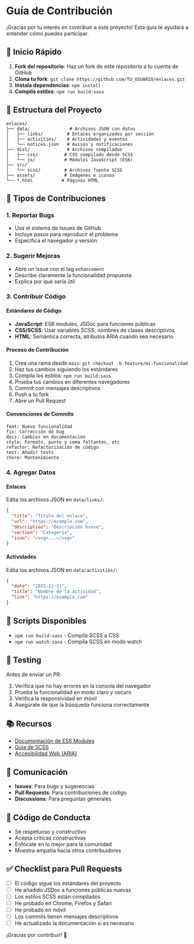 # Guía de Contribución

¡Gracias por tu interés en contribuir a este proyecto! Esta guía te ayudará a entender cómo puedes participar.

## 🚀 Inicio Rápido

1. **Fork del repositorio**: Haz un fork de este repositorio a tu cuenta de GitHub
2. **Clona tu fork**: `git clone https://github.com/TU_USUARIO/enlaces.git`
3. **Instala dependencias**: `npm install`
4. **Compila estilos**: `npm run build:sass`

## 📝 Estructura del Proyecto

```
enlaces/
├── data/               # Archivos JSON con datos
│   ├── links/         # Enlaces organizados por sección
│   ├── activities/    # Actividades y eventos
│   └── notices.json   # Avisos y notificaciones
├── dist/              # Archivos compilados
│   ├── css/          # CSS compilado desde SCSS
│   └── js/           # Módulos JavaScript (ES6)
├── src/
│   └── scss/         # Archivos fuente SCSS
├── assets/           # Imágenes e iconos
└── *.html           # Páginas HTML
```

## 🎯 Tipos de Contribuciones

### 1. Reportar Bugs
- Usa el sistema de Issues de GitHub
- Incluye pasos para reproducir el problema
- Especifica el navegador y versión

### 2. Sugerir Mejoras
- Abre un Issue con el tag `enhancement`
- Describe claramente la funcionalidad propuesta
- Explica por qué sería útil

### 3. Contribuir Código

#### Estándares de Código
- **JavaScript**: ES6 modules, JSDoc para funciones públicas
- **CSS/SCSS**: Usar variables SCSS, nombres de clases descriptivos
- **HTML**: Semántica correcta, atributos ARIA cuando sea necesario

#### Proceso de Contribución
1. Crea una rama desde `main`: `git checkout -b feature/mi-funcionalidad`
2. Haz tus cambios siguiendo los estándares
3. Compila los estilos: `npm run build:sass`
4. Prueba tus cambios en diferentes navegadores
5. Commit con mensajes descriptivos
6. Push a tu fork
7. Abre un Pull Request

#### Convenciones de Commits
```
feat: Nueva funcionalidad
fix: Corrección de bug
docs: Cambios en documentación
style: Formato, punto y coma faltantes, etc
refactor: Refactorización de código
test: Añadir tests
chore: Mantenimiento
```

### 4. Agregar Datos

#### Enlaces
Edita los archivos JSON en `data/links/`:
```json
{
  "title": "Título del enlace",
  "url": "https://example.com",
  "description": "Descripción breve",
  "section": "Categoría",
  "icon": "<svg>...</svg>"
}
```

#### Actividades
Edita los archivos JSON en `data/activities/`:
```json
{
  "date": "2025-12-31",
  "title": "Nombre de la actividad",
  "link": "https://example.com"
}
```

## 🔧 Scripts Disponibles

- `npm run build:sass` - Compila SCSS a CSS
- `npm run watch:sass` - Compila SCSS en modo watch

## 🧪 Testing

Antes de enviar un PR:
1. Verifica que no hay errores en la consola del navegador
2. Prueba la funcionalidad en modo claro y oscuro
3. Verifica la responsividad en móvil
4. Asegúrate de que la búsqueda funciona correctamente

## 📚 Recursos

- [Documentación de ES6 Modules](https://developer.mozilla.org/es/docs/Web/JavaScript/Guide/Modules)
- [Guía de SCSS](https://sass-lang.com/guide)
- [Accesibilidad Web (ARIA)](https://developer.mozilla.org/es/docs/Web/Accessibility/ARIA)

## 💬 Comunicación

- **Issues**: Para bugs y sugerencias
- **Pull Requests**: Para contribuciones de código
- **Discussions**: Para preguntas generales

## 📜 Código de Conducta

- Sé respetuoso y constructivo
- Acepta críticas constructivas
- Enfócate en lo mejor para la comunidad
- Muestra empatía hacia otros contribuidores

## ✅ Checklist para Pull Requests

- [ ] El código sigue los estándares del proyecto
- [ ] He añadido JSDoc a funciones públicas nuevas
- [ ] Los estilos SCSS están compilados
- [ ] He probado en Chrome, Firefox y Safari
- [ ] He probado en móvil
- [ ] Los commits tienen mensajes descriptivos
- [ ] He actualizado la documentación si es necesario

¡Gracias por contribuir! 🎉
